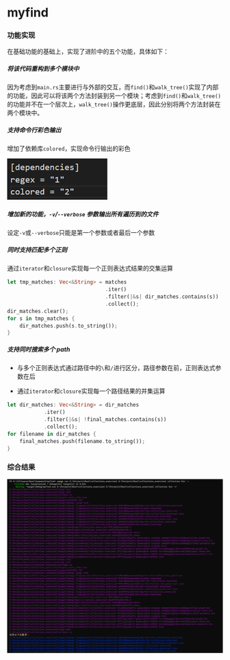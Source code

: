 # myfind

### 功能实现

在基础功能的基础上，实现了进阶中的五个功能，具体如下：

##### 将该代码重构到多个模块中

因为考虑到`main.rs`主要进行与外部的交互，而`find()`和`walk_tree()`实现了内部的功能，因此可以将该两个方法封装到另一个模块；考虑到`find()`和`walk_tree()`的功能并不在一个层次上，`walk_tree()`操作更底层，因此分别将两个方法封装在两个模块中。

##### 支持命令行彩色输出

增加了依赖库`colored`，实现命令行输出的彩色

![image-20230904191650357](https://github.com/Churrimorey/myfind/blob/main/Screenshot%202023-09-04%20191648%20-%20Copy.png)

##### 增加新的功能，`-v`/`--verbose` 参数输出所有遍历到的文件

设定`-v`或`--verbose`只能是第一个参数或者最后一个参数

##### 同时支持匹配多个正则

通过`iterator`和`closure`实现每一个正则表达式结果的交集运算

```rust
let tmp_matches: Vec<&String> = matches
                                .iter()
                                .filter(|&s| dir_matches.contains(s))
                                .collect();
dir_matches.clear();
for s in tmp_matches {
	dir_matches.push(s.to_string());
}
```

##### 支持同时搜索多个 path

- 与多个正则表达式通过路径中的`\`和`/`进行区分，路径参数在前，正则表达式参数在后

- 通过`iterator`和`closure`实现每一个路径结果的并集运算


```rust
let dir_matches: Vec<&String> = dir_matches
            .iter()
            .filter(|&s| !final_matches.contains(s))
            .collect();
for filename in dir_matches {
	final_matches.push(filename.to_string());
}
```

### 综合结果

![image-20230904192707039](https://github.com/Churrimorey/myfind/blob/main/Screenshot%202023-09-04%20192652%20-%20Copy.png)
